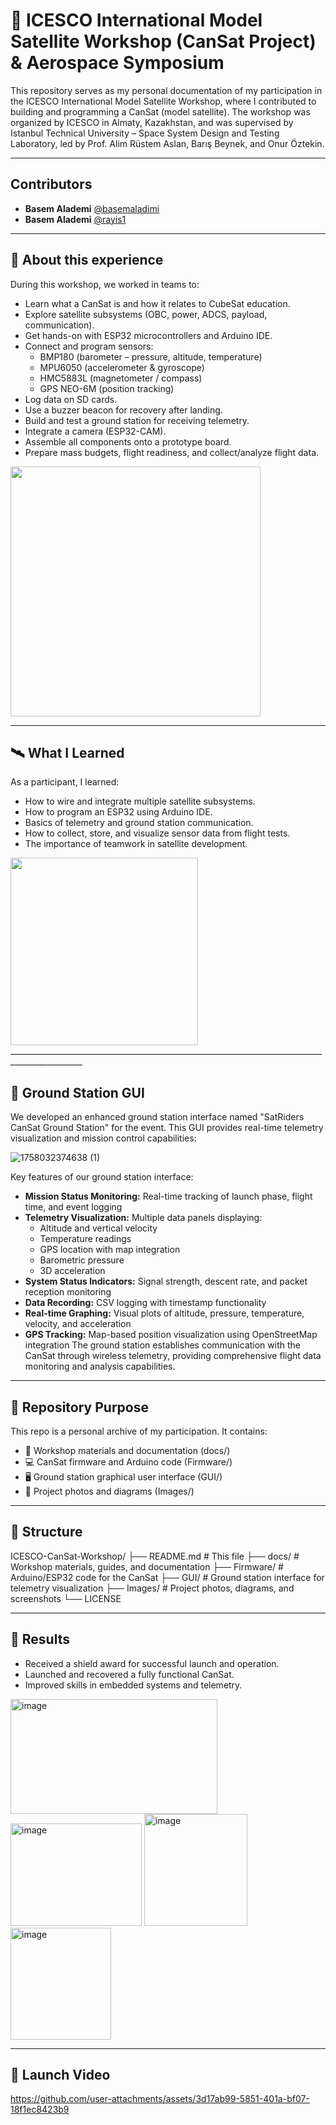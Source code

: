 # 🚀 ICESCO International Model Satellite Workshop (CanSat Project) & Aerospace Symposium
This repository serves as my personal documentation of my participation in the ICESCO International Model Satellite Workshop, where I contributed to building and programming a CanSat (model satellite).
The workshop was organized by ICESCO in Almaty, Kazakhstan, and was supervised by Istanbul Technical University – Space System Design and Testing Laboratory, led by Prof. Alim Rüstem Aslan, Barış Beynek, and Onur Öztekin.

________________________________________________________________________________________________
## Contributors
- **Basem Alademi** [@basemaladimi](https://github.com/basemaladimi)
- **Basem Alademi** [@rayis1](https://github.com/rayis1)
________________________________________________________________________________________________
## 📖 About this experience
During this workshop, we worked in teams to:

  - Learn what a CanSat is and how it relates to CubeSat education.
  - Explore satellite subsystems (OBC, power, ADCS, payload, communication).
  - Get hands-on with ESP32 microcontrollers and Arduino IDE.
  - Connect and program sensors:
    - BMP180 (barometer – pressure, altitude, temperature)
    - MPU6050 (accelerometer & gyroscope)
    - HMC5883L (magnetometer / compass)
    - GPS NEO-6M (position tracking)
  - Log data on SD cards.
  - Use a buzzer beacon for recovery after landing.
  - Build and test a ground station for receiving telemetry.
  - Integrate a camera (ESP32-CAM).
  - Assemble all components onto a prototype board.
  - Prepare mass budgets, flight readiness, and collect/analyze flight data.
  <img src="https://github.com/user-attachments/assets/d5da06c4-124e-4cce-a026-e11a74a112bc" width="400" />
  
  ________________________________________________________________________________________________
  
## 🛰️ What I Learned

As a participant, I learned:

  - How to wire and integrate multiple satellite subsystems.
  - How to program an ESP32 using Arduino IDE.
  - Basics of telemetry and ground station communication.
  - How to collect, store, and visualize sensor data from flight tests.
  - The importance of teamwork in satellite development.

<img src="https://github.com/user-attachments/assets/c726b3de-5a1b-443d-aec7-479b7115c94d" width="300" />
  ________________________________________________________________________________________________
  
## 📡 Ground Station GUI

We developed an enhanced ground station interface named "SatRiders CanSat Ground Station" for the event. This GUI provides real-time telemetry visualization and mission control capabilities:


![1758032374638 (1)](https://github.com/user-attachments/assets/c9e34ecc-28ec-49b0-8b17-e617f4f71398)

Key features of our ground station interface:

  - **Mission Status Monitoring:** Real-time tracking of launch phase, flight time, and event logging
  - **Telemetry Visualization:** Multiple data panels displaying:
    - Altitude and vertical velocity
    - Temperature readings
    - GPS location with map integration
    - Barometric pressure
    - 3D acceleration
  - **System Status Indicators:** Signal strength, descent rate, and packet reception monitoring
  - **Data Recording:** CSV logging with timestamp functionality
  - **Real-time Graphing:** Visual plots of altitude, pressure, temperature, velocity, and acceleration
  - **GPS Tracking:** Map-based position visualization using OpenStreetMap integration
The ground station establishes communication with the CanSat through wireless telemetry, providing comprehensive flight data monitoring and analysis capabilities.
________________________________________________________________________________________________

## 📂 Repository Purpose

This repo is a personal archive of my participation. It contains:

  - 📑 Workshop materials and documentation (docs/)
  - 💻 CanSat firmware and Arduino code (Firmware/)  
  - 🖥️ Ground station graphical user interface (GUI/)
  - 📸 Project photos and diagrams (Images/)
________________________________________________________________________________________________

## 📂 Structure


ICESCO-CanSat-Workshop/
├── README.md              # This file
├── docs/                  # Workshop materials, guides, and documentation
├── Firmware/              # Arduino/ESP32 code for the CanSat
├── GUI/                   # Ground station interface for telemetry visualization
├── Images/                # Project photos, diagrams, and screenshots
└── LICENSE

________________________________________________________________________________________________

## 📂 Results

  - Received a shield award for successful launch and operation.
  - Launched and recovered a fully functional CanSat.
  - Improved skills in embedded systems and telemetry.

<img width="331" height="184" alt="image" src="https://github.com/user-attachments/assets/7fc0aa6e-760b-498e-b380-828715a743bc" />  <img width="210" height="164" alt="image" src="https://github.com/user-attachments/assets/973b92a3-02b8-4dd0-9ffa-1f226b0167f5" />  <img width="165" height="179" alt="image" src="https://github.com/user-attachments/assets/96f05f02-3249-44ea-889d-978529a95201" />   <img width="161" height="179" alt="image" src="https://github.com/user-attachments/assets/49112410-617a-46c8-a185-59e41d079022" />

________________________________________________________________________________________________

## 📡 Launch Video 




https://github.com/user-attachments/assets/3d17ab99-5851-401a-bf07-18f1ec8423b9





